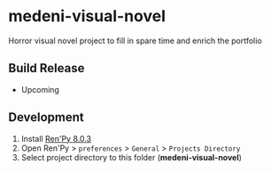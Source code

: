 # medeni-visual-novel
Horror visual novel project to fill in spare time and enrich the portfolio

## Build Release
- Upcoming

## Development
1. Install [Ren'Py 8.0.3](https://www.renpy.org/release/8.0.3)
2. Open Ren'Py > `preferences` > `General` > `Projects Directory`
3. Select project directory to this folder (**medeni-visual-novel**)
